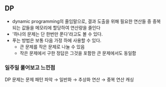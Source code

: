 ## DP
- dynamic programming의 줄임말으로, 결과 도출을 위해 필요한 연산들 중 중복되는 값들을 메모리에 할당하여 연산량을 줄인다
- '하나의 문제는 단 한번만 푼다'라고도 볼 수 있다.
- 푸는 방법은 보통 다음 가정 하에 사용할 수 있다.
    - 큰 문제를 작은 문제로 나눌 수 있음
    - 작은 문제에서 구한 정답은 그것을 포함한 큰 문제에서도 동일함


### 일주일 풀어보고 느낀점
DP 문제는 문제 패턴 파악 → 일반화 → 추상화 연산 → 중복 연산 캐싱 
